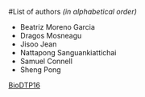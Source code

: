 #List of authors 
*(in alphabetical order)*

- Beatriz Moreno Garcia
- Dragos Mosneagu
- Jisoo Jean
- Nattapong Sanguankiattichai
- Samuel Connell
- Sheng Pong

[BioDTP16](http://www.biodtp.ox.ac.uk/)
